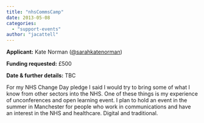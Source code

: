 ```yaml
---
title: "nhsCommsCamp"
date: 2013-05-08
categories: 
  - "support-events"
author: "jacattell"
---
```


**Applicant:** Kate Norman ([@sarahkatenorman](https://twitter.com/sarahkatenorman))

**Funding requested:** £500

**Date & further details:** TBC

For my NHS Change Day pledge I said I would try to bring some of what I know from other sectors into the NHS. One of these things is my experience of unconferences and open learning event. I plan to hold an event in the summer in Manchester for people who work in communications and have an interest in the NHS and healthcare. Digital and traditional.
